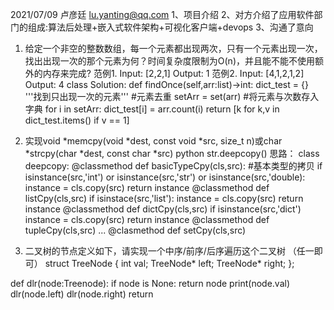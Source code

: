 2021/07/09 卢彦廷 lu.yanting@qq.com
1、项目介绍
2、对方介绍了应用软件部门的组成:算法后处理+嵌入式软件架构+可视化客户端+devops
3、沟通了意向


1.	给定一个非空的整数数组，每一个元素都出现两次，只有一个元素出现一次，找出出现一次的那个元素为何？时间复杂度限制为O(n)，并且能不能不使用额外的内存来完成?
范例1.
Input: [2,2,1]
Output: 1
范例2.
	Input: [4,1,2,1,2]
Output: 4
class Solution:
	def findOnce(self,arr:list)->int:
  	dict_test = {}
  	'''找到只出现一次的元素'''
    #元素去重
  	setArr = set(arr)
    #将元素与次数存入字典
    for i in setArr:
    	dict_test[i] = arr.count(i)
    return [k for k,v in dict_test.items() if v == 1]

2.	实现void *memcpy(void *dest, const void *src, size_t n)或char *strcpy(char *dest, const char *src)
python str.deepcopy()
思路：
class deepcopy:
	@classmethod
  def basicTypeCpy(cls,src):
  #基本类型的拷贝
  if isinstance(src,'int') or isinstance(src,'str') or isinstance(src,'double):
  	instance = cls.copy(src)
  return instance
  @classmethod
  def listCpy(cls,src)
  if isinstace(src,'list'):
  	instance = cls.copy(src)
  return instance
  @classmethod
  def dictCpy(cls,src)
  if isinstance(src,'dict')
  	instance = cls.copy(src)
  return instance
  @classmethod
  def tupleCpy(cls,src)
  ...
  @clasmethod
  def setCpy(cls,src)
  
3.	二叉树的节点定义如下，请实现一个中序/前序/后序遍历这个二叉树 （任一即可）
struct TreeNode
{
  int val;
  TreeNode* left;
  TreeNode* right;
};

def dlr(node:Treenode):
	if node is None:
  	return node
  print(node.val)
  dlr(node.left)
  dlr(node.right)
  return